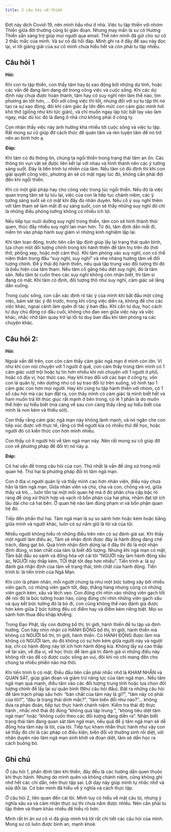 ```yaml
---
title: 2 câu hỏi về thiền
---
```


Đợt này dịch Covid-19, nên mình hầu như ở nhà. Việc tu tập thiền với nhóm Thiền giữa đời thường cũng bị gián đoạn. Nhưng may mắn là sư cô Hương Thiền sẵn sàng trợ giúp mọi người qua email. Thế nên mình đã gửi cho sư cô 2 thắc mắc của mình. Và sư cô đã hồi đáp. Mình ghi ra ở đây để sau này đọc lại, vì lời giảng giải của sư cô mình chưa hiểu hết và còn phải tu tập nhiều.

## Câu hỏi 1

**Hỏi:**

Khi con tu tập thiền, con thấy tâm hay bị xao động bởi những dự tính, hoặc các vấn đề đang làm dang dở trong công việc và cuộc sống. Khi các dự định này chưa được hoàn thành, tâm hay có suy nghĩ nên làm thế nào, tìm phương án tốt hơn, ... Đối với công việc thì tốt, nhưng đối với sự tu tập thì nó tạo ra sự xao động, đôi khi cảm giác ấy lớn đến mức con cảm giác mình hơi khó thở (giống như khi tức giận), và chỉ muốn ngay lập tức bắt tay vào làm ngay, mặc dù lúc đó là đang ở nhà chứ không phải ở công ty.

Con nhận thấy việc này ảnh hưởng khá nhiều tới cuộc sống và việc tu tập. Rất mong sư cô giúp đỡ cách thức để quán tâm và rèn luyện tâm để nó trở nên an bình hơn ạ.

**Đáp:**

Khi tâm có đủ thông tin, chúng ta ngồi thiền trong trạng thái tâm an ổn. Các thông tin vụn vặt sẽ được liên kết lại với nhau và hình thành nên các ý tưởng sáng suốt. Đây là tiến trình tự nhiên của tâm. Nếu tâm có đủ định thì khi con giải quyết công việc, phương án sẽ có mặt ngay lúc đó, không cần phải đợi đến khi ngồi thiền.

Khi có một giải pháp hay cho công việc trong lúc ngồi thiền. Nếu đó là việc quan trọng tâm sẽ tự lưu lại, việc của con là tiếp tục chánh niệm, các ý tưởng sáng suốt sẽ có mặt khi đầy đủ nhân duyên. Nếu cố ý suy nghĩ thêm với tâm tham sẽ làm mất đi sự sáng suốt, con sẽ thấy những suy nghĩ đó chỉ là những điều phóng tưởng không có nhiều ích lợi.

Nếu tiếp tục nuôi dưỡng suy nghĩ trong thiền, tâm con sẽ hình thành thói quen, thúc đẩy nhiều suy nghĩ lan man hơn. Từ đó, tâm định dần mất đi, niềm tin vào pháp hành suy giảm vì những kinh nghiệm lặp lại. 

Khi tâm loạn động, trước tiên cần lập định giúp lấy lại trạng thái quân bình, lựa chọn một đối tượng chính trong khi hành thiền để tâm trụ trên đó (hơi thở, phồng xẹp, hoặc một cảm thọ). Khi tâm phóng vào suy nghĩ, con có thể niệm thầm trong đầu “suy nghĩ, suy nghĩ” và nhẹ nhàng hướng tâm về đối tượng chính. Để ý thái độ hành thiền, nếu quá tập trung vào đối tượng thì đó là biểu hiện của tâm tham. Nếu tâm cố gắng tiêu diệt suy nghĩ, đó là tâm sân. Nếu tâm bị cuốn theo các suy nghĩ không còn nhận biết, thì tâm si đang có mặt. Khi tâm có định, đối tượng thô như suy nghĩ, cảm giác sẽ lắng dần xuống.

Trong cuộc sống, con cần xác định rõ tác ý của mình khi bắt đầu một công việc, bám sát tác ý đó trước, trong khi công việc diễn ra, không để cho các việc khác, ngoại cảnh làm quên đi tác ý ban đầu. Khi cần tư duy, học cách tư duy chủ động có đầu cuối, không cho đan xen giữa việc này và việc khác, nhắc nhở tâm quay trở lại lối tư duy ban đầu khi tâm phóng ra các chuyện khác.

## Câu hỏi 2:

**Hỏi:**

Ngoài vấn đề trên, con còn cảm thấy cảm giác ngã mạn ở mình còn lớn. Ví như khi con nói chuyện với 1 người ở quê, con cảm thấy trong tâm mình có 1 cảm giác vượt trội hoặc tự tin hơn nhiều khi nói chuyện với 1 người ở phố, hoặc có địa vị, học thức cao. Hay khi trao đổi với các bạn ở công ty, vốn con là quản lý, nên dường như có sự trao đổi từ trên xuống, vô hình tạo 1 cảm giác con hơn mọi người. Hay khi cùng tu tập hành thiền với nhóm, có 1 số câu hỏi mà các bạn đặt ra, con thấy mình có cảm giác là mình biết hết và ham muốn trả lời thúc giục rất mạnh ở bên trong, có lẽ 1 phần là do muốn thể hiện sự hiểu biết (mà càng về sau con càng thấy rằng sự hiểu biết của mình là non kém và thiếu sót).

Con thấy rằng cảm giác ngã mạn này không lành mạnh, và nó ngăn che con tiếp xúc được với thực tế, rằng có thể người kia có nhiều thứ để học, hoặc người đó có kiến thức còn hơn mình nhiều.

Con thấy có ít người hỏi về tâm ngã mạn này. Nên rất mong sư cô giúp đỡ con về phương pháp để đối trị nó này ạ.

**Đáp:**

Có hai vấn đề trong câu hỏi của con. Thứ nhất là vấn đề ứng xử trong mối quan hệ. Thứ hai là phương pháp đối trị tâm ngã mạn.

Con ở địa vị người quản lý và thấy mình cao hơn nhân viên, điều này chưa hẳn là tâm ngã mạn. Giữa nhân viên và chủ, cha và con, chồng và vợ, giữa thầy và trò,… luôn tồn tại một mối quan hệ mà ở đó phân chia cấp bậc rõ ràng để ứng xử thích hợp và vạch rõ bổn phận của hai phía, nhằm đạt lợi ích lâu dài cho cả hai bên. Ở quan hệ nào làm đúng phạm vi và bổn phận quan hệ đó.

Tiếp đến phần thứ hai. Tâm ngã mạn là sự so sánh hơn hoặc kém hoặc bằng giữa mình và người khác, luôn có sự nắm giữ là tôi và của tôi.

Nhiều người không hiểu rõ những điều trên nên có sự đánh giá sai. Khi thấy một người làm điều ác, Tâm sẽ nhận định được đây là hành động đáng chê trách, đáng gạt bỏ. Quá trình nhận định dừng lại ở đây thì đó là một nhận định đúng, vì bản chất của tâm là biết đối tượng. Nhưng khi ngã mạn có mặt, Tâm bắt đầu so sánh và đồng hóa với cái tôi “NGƯỜI này làm hành động xấu ác, NGƯỜI này thấp kém, TÔI thật tốt đẹp hơn nhiều”. Tiến trình a: là sự đánh giá nhận định của tâm về trạng thái, tính chất của hành động. Tiến trình b: là tiến trình của Ngã Mạn.

Khi còn là phàm nhân, mỗi người chúng ta như một bức tường xây bởi nhiều viên gạch, có những viên gạch tốt, đẹp, thẳng hàng nhưng cũng có những viên gạch kém, xấu và lệch vẹo. Con đừng chỉ nhìn vào những viên gạch tốt để nói đó là bức tường hoàn hảo, cũng đừng chỉ nhìn những viên gạch xấu và quy kết bức tường đó là bỏ đi, con cũng không thể nào đánh giá được hơn kém giữa 2 bức tường đều có điểm hay và điểm kém riêng biệt. Mọi so sánh hơn thua đều khập khiễng.

Trong Đạo Phật, lấy con đường bố thí, trì giới, hành thiền để tu tập và định hướng. Con hãy nhìn nhận có HÀNH ĐỘNG bố thí, trì giới, hành thiền mà không có NGƯỜI bố thí, trì giới, hành thiền. Có HÀNH ĐỘNG được làm mà không có NGƯỜI làm, do đó không có sự hơn kém giữa người này và người kia, chỉ có hành động này lợi ích hơn hành động kia. Không lấy sự cao thấp về tài sản, về địa vị, về học thức để làm giá trị đánh giá vì những điều này không rốt ráo để có được cuộc sống an vui, đôi khi nó chỉ mang đến cho chúng ta nhiều phiền não mà thôi. 

Khi tiến trình b có mặt. Điều đầu tiên cần phải nhắc nhở là KHAM NHẪN và QUAN SÁT, giúp gián đoạn và giảm trừ năng lực của tâm ngã mạn.. Nếu tâm ngã mạn quá mạnh, điều tâm vào các đối tượng trung tính hoặc lựa chọn đối tượng chính để lấy lại sự quân bình (Như câu hỏi đầu). Đặt ra những câu hỏi để tâm trạch pháp sâu hơn: “bản chất của tâm này là gì?”, “tâm này có phải của tôi?”, “đâu là trạng thái dính mắc?”, “tâm biến đổi như nào?”... không đưa ra phán đoán, tiếp tục thực hành chánh niệm. Kiểm tra thái độ thực hành , nhắc nhở thái độ đúng “không quá tập trung ”, “không tiêu diệt tâm ngã mạn” hoặc “không cuốn theo các đối tượng đang diễn ra”. Nhận biết trạng thái tâm đang quan sát tâm ngã mạn, nếu quá để ý tâm ngã mạn sẽ dễ đồng hóa tâm này là tôi, của tôi. Tiếp tục kham nhẫn thực hành như vậy con sẽ thấy đó chỉ là các pháp có điều kiện, biến đổi vô thường sinh rồi diệt, với nhân duyên nào tâm ngã mạn sinh khởi và đoạn diệt, tâm sẽ dần học ra cách buông bỏ.

## Ghi chú

Ở câu hỏi 1, phần định tâm khi thiền, đây đều là các hướng dẫn quen thuộc khi thực hành. Nhưng do mình quên và không chánh niệm, cũng không ghi nhớ hết các chỉ dẫn, nên thực tập sai. Lời dạy này giúp mình tự nhắc nhở và sửa đổi lại. Cơ bản mình đã hiểu về ý nghĩa và cách thực tập.

Ở câu hỏi 2, liên quan đến cái tôi. Mình tuy có hiểu về mặt câu từ, nhưng ý nghĩa sâu xa và cảm nhận thực sự thì chưa nắm được nhiều. Nên cần phải tu tập thêm và tham khảo nhiều để hiểu rõ hơn.

Mình rất tri ân sư cô vì đã giúp mình trả lời rất chi tiết các câu hỏi của mình. Mong sư cô luôn được bình an, mạnh khoẻ.
